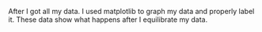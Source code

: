 After I got all my data. I used matplotlib to graph my data and properly label it. These data show what happens after I equilibrate my data. 
